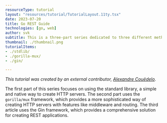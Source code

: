 ```yaml
---
resourceType: tutorial
layout: "resources/tutorial/TutorialLayout.11ty.tsx"
date: 2023-07-20
title: Go REST Guide
technologies: [go, web]
author: svk
subtitle: This is a three-part series dedicated to three different methods of building a Go REST API.
thumbnail: ./thumbnail.png
tutorialItems:
- ./stdlib/
- ./gorilla-mux/
- ./gin/

---
```


_This tutorial was created by an external contributor, <a href="https://github.com/xNok" target="_blank">Alexandre Couëdelo</a>_.

The first part of this series focuses on using the standard library, a simple and native way to create HTTP servers. The second part uses the `gorilla/mux` framework, which provides a more sophisticated way of creating HTTP servers with features like middleware and routing. The third article uses the Gin framework, which provides a comprehensive solution for creating REST applications.